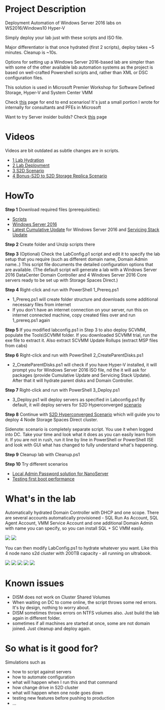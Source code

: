 # Project Description
 Deployment Automation of Windows Server 2016 labs on WS2016/Windows10 Hyper-V
 
 Simply deploy your lab just with these scripts and ISO file.

 Major differentiator is that once hydrated (first 2 scripts), deploy takes ~5 minutes. Cleanup is ~10s. 

 Options for setting up a Windows Server 2016-based lab are simpler than with some of the other available lab automation systems as the project is based on well-crafted Powershell scripts and, rather than XML or DSC configuration files.

 This solution is used in Microsoft Premier Workshop for Software Defined Storage, Hyper-V and System Center VMM
 
 Check [this](https://github.com/Microsoft/ws2016lab/tree/master/Scenarios) page for end to end scenarios! It's just a small portion I wrote for internally for consultants and PFEs in Microsoft

 Want to try Server insider builds? Check [this](https://github.com/Microsoft/ws2016lab/tree/master/Insider) page 

# Videos

Videos are bit outdated as subtle changes are in scripts.

* [1 Lab Hydration](https://youtu.be/xDrMYdSCIpM)
* [2 Lab Deployment](https://youtu.be/SzewA7C9lzI)
* [3 S2D Scenario](https://youtu.be/CX3ny0ON9X0)
* [4 Bonus-S2D to S2D Storage Replica Scenario](https://youtu.be/JRzBIOMEUO8)

# HowTo

**Step 1** Download required files (prerequisities):
* [Scripts](https://github.com/Microsoft/ws2016lab/blob/master/scripts.zip?raw=true)
* [Windows Server 2016](https://www.microsoft.com/en-us/evalcenter/evaluate-windows-server-2016) 
* [Latest Cumulative Update](http://catalog.update.microsoft.com/v7/site/Search.aspx?q=Cumulative%20Update%20for%20Windows%20Server%202016%20for%20x64-based%20Systems%20)  for Windows Server 2016 and [Servicing Stack Update](https://support.microsoft.com/en-us/help/4035631/servicing-stack-update-for-windows-10-version-1607-and-windows-server)

**Step 2** Create folder and Unzip scripts there

**Step 3** (Optional) Check the LabConfig.p1 script and edit it to specify the lab setup that you require (such as different domain name, Domain Admin name..) This script file documents the detailed configuration options that are available. (The default script will generate a lab with a Windows Server 2016 DataCenter Domain Controller and 4 Windows Server 2016 Core servers ready to be set up with Storage Spaces Direct.) 

**Step 4** Right-click and run with PowerShell 1_Prereq.ps1
 * 1_Prereq.ps1 will create folder structure and downloads some additional necessary files from internet
 * If you don't have an internet connection on your server, run this on internet connected machine, copy created files over and run 1_prereq.ps1 again

**Step 5** If you modified labconfig.ps1 in Step 3 to also deploy SCVMM, populate the Tools\SCVMM folder. If you downloaded SCVMM trial, run the exe file to extract it. Also extract SCVMM Update Rollups (extract MSP files from cabs)
 
**Step 6** Right-click and run with PowerShell 2_CreateParentDisks.ps1
 * 2_CreateParentDisks.ps1 will check if you have Hyper-V installed, it will prompt you for Windows Server 2016 ISO file, nd the it will ask for packages (provide Cumulative Update and Servicing Stack Update). After that it will hydrate parent disks and Domain Controller.

**Step 7** Right-click and run with PowerShell 3_Deploy.ps1
 * 3_Deploy.ps1 will deploy servers as specified in Labconfig.ps1 By default, it will deploy servers for S2D Hyperconverged [scenario](https://github.com/Microsoft/ws2016lab/tree/master/Scenarios)
 
**Step 8** Continue with [S2D Hyperconverged Scenario](https://github.com/Microsoft/ws2016lab/tree/master/Scenarios/S2D%20Hyperconverged) which will guide you to deploy 4 Node Storage Spaces Direct cluster.

Sidenote: scenario is completely separate script. You use it when logged into DC. Take your time and look what it does as you can easily learn from it. If you are not in rush, run it line by line in PowerShell or PowerShell ISE and look with GUI what has changed to fully understand what's happening.

**Step 9** Cleanup lab with Cleanup.ps1

**Step 10** Try different scenarios
* [Local Admin Password solution for NanoServer](https://github.com/Microsoft/ws2016lab/tree/master/Scenarios/LAPS%20on%20Nano)
* [Testing first boot performance](https://github.com/Microsoft/ws2016lab/tree/master/Scenarios/Testing%20Nano%20performance)

# What's in the lab

Automatically hydrated Domain Controller with DHCP and one scope. There are several accounts automatically provisioned - SQL Run As Account, SQL Agent Account,  VMM Service Account and one additional Domain Admin with name you can specify, so you can install SQL + SC VMM easily.

![](https://github.com/Microsoft/ws2016lab/blob/master/Docs/Screenshots/dhcp01.png)
![](https://github.com/Microsoft/ws2016lab/blob/master/Docs/Screenshots/ActiveDirectory01.png)

You can then modify LabConfig.ps1 to hydrate whatever you want. Like this 4 node nano s2d cluster with 200TB capacity - all running on ultrabook.

![](https://github.com/Microsoft/ws2016lab/blob/master/Docs/Screenshots/HVConsole01.png)
![](https://github.com/Microsoft/ws2016lab/blob/master/Docs/Screenshots/ServerManager01.png)
![](https://github.com/Microsoft/ws2016lab/blob/master/Docs/Screenshots/FCConsole01.png)
![](https://github.com/Microsoft/ws2016lab/blob/master/Docs/Screenshots/FCConsole02.png)
![](https://github.com/Microsoft/ws2016lab/blob/master/Docs/Screenshots/FCConsole03.png)

# Known issues

* DISM does not work on Cluster Shared Volumes
* When waiting on DC to come online, the script throws some red errors. It's by design, nothing to worry about.
* DISM sometimes throws errors on NTFS volumes also. Just build the lab again in different folder.
* sometimes if all machines are started at once, some are not domain joined. Just cleanup and deploy again.


# So what is it good for?

Simulations such as
* how to script against servers
* how to automate configuration
* what will happen when I run this and that command
* how change drive in S2D cluster
* what will happen when one node goes down
* testing new features before pushing to production
* ...
